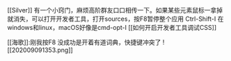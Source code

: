 [[Silver]]
有一个小窍门，麻烦高阶群友口口相传一下。如果某些元素鼠标一拿掉就消失，可以打开开发者工具，打开sources，按F8暂停整个应用
Ctrl-Shift-I 在windows和linux，macOS好像是cmd-opt-I
[[如何开启开发者工具调试CSS]]

[[海歌]]:刚我按F8 没成功是开着有道词典，快捷键冲突了
![[202009091353.png]]
